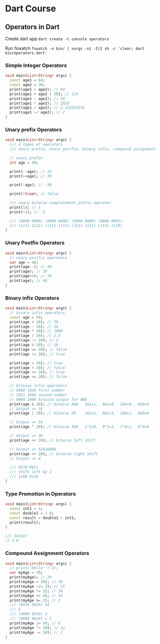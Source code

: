 # Dart Course

## Operators in Dart

Create dart app `dart create -t console operators`

Run fswatch `fswatch -o bin/ | xargs -n1 -I{} sh -c 'clear; dart bin/operators.dart'`

### Simple Integer Operators

```dart
void main(List<String> args) {
  const age1 = 64;
  const age2 = 30;
  print(age1 + age2); // 94
  print(age1 + age2 + 30); // 124
  print(age1 - age2); // 34
  print(age1 * age2); // 1920
  print(age1 / age2); // 2.133333333
  print(age1 ~/ age2); // 2
}
```

### Unary prefix Operators

```dart
void main(List<String> args) {
  /// 4 types of operators
  /// unary prefix, unary postfix, binary infix, compound assignment

  // unary prefix
  int age = 30;

  print(--age); // 29
  print(++age); // 30

  print(-age); // -30

  print(!true); // false

  /// unary bitwise completement prefix operator
  print(1); // 1
  print(~1); // -2

  /// (0000 0000) (0000 0000) (0000 0000) (0000 0001)
  /// (1111 1111) (1111 1111) (1111 1111) (1111 1110)
}
```

### Unary Postfix Operators

```dart
void main(List<String> args) {
  // unary postfix operators
  var age = 40;
  print(age--); // 40
  print(age); // 39
  print(age++); // 39
  print(age); // 40
}
```

### Binary infix Operators

```dart
void main(List<String> args) {
  // binary infix operators
  const age = 50;
  print(age + 20); // 70
  print(age - 20); // 30
  print(age * 20); // 1000
  print(age / 20); // 2.5
  print(age ~/ 20); // 2
  print(age % 20); // 10
  print(age == 20); // false
  print(age != 20); // true

  print(age > 20); // true
  print(age < 20); // false
  print(age >= 20); // true
  print(age <= 20); // false

  // bitwise infix operators
  // 0000 1010 first number
  // 1011 1000 second number
  // 0000 1000 bitwise output for AND
  print(age & 20); // bitwise AND   1&1=1,  0&1=0,  1&0=0,  0&0=0
  // Output => 16
  print(age | 20); // bitwise OR    1&1=1,  0&1=1,  1&0=1,  0&0=0

  // Output => 54
  print(age ^ 20); // bitwise XOR   1^1=0,  0^1=1,  1^0=1,  0^0=0

  // Output => 38
  print(age << 20); // bitwise left shift

  // Output => 52428800
  print(age >> 20); // bitwise right shift
  // Output => 0

  /// 0110 0011
  /// shift left by 1
  /// 1100 0110
}
```

### Type Promotion in Operators

```dart
void main(List<String> args) {
  const int1 = 1;
  const double1 = 1.0;
  const result = double1 + int1;
  print(result);
}

/// Output
// 2.0
```

### Compound Assignment Operators

```dart
void main(List<String> args) {
  // print('Hello' + 2);
  var myAge = 20;
  print(myAge); // 20
  print(myAge = 30); // 30
  print(myAge ~/= 2); // 15
  print(myAge *= 2); // 30
  print(myAge += 4); // 34
  print(myAge &= 2); // 2
  /// (0010 0010) 34
  /// &
  /// (0000 0010) 2
  /// (0000 0010) = 2
  print(myAge |= 4); // 6
  print(myAge ^= 10); // 12
  print(myAge -= 10); // 2
}
```

